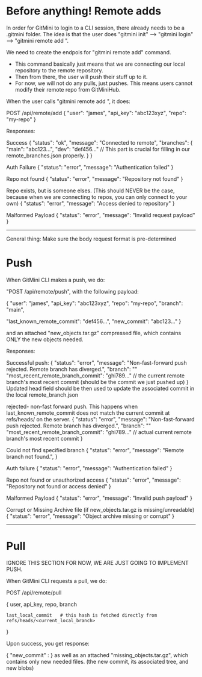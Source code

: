 # Before anything! Remote adds

In order for GitMini to login to a CLI session, there already needs to be a .gitmini folder.
The idea is that the user does "gitmini init" --> "gitmini login" --> "gitmini remote add <repo-name>".

We need to create the endpois for "gitmini remote add" command.
* This command basically just means that we are connecting our local repository to the remote repository.
* Then from there, the user will push their stuff up to it.
* For now, we will not do any pulls, just pushes. This means users cannot modify their remote repo from GitMiniHub.

When the user calls "gitmini remote add <repo-name>", it does:

POST /api/remote/add
{
  "user": "james",
  "api_key": "abc123xyz",
  "repo": "my-repo"
}

Responses:

Success
{
  "status": "ok",
  "message": "Connected to remote",
  "branches": {
    "main": "abc123...",
    "dev": "def456..."      // This part is crucial for filling in our remote_branches.json properly.
  }
}

Auth Failure
{
  "status": "error",
  "message": "Authentication failed"
}

Repo not found
{
  "status": "error",
  "message": "Repository not found"
}

Repo exists, but is someone elses. (This should NEVER be the case, 
because when we are connecting to repos, you can only connect to your own)
{
  "status": "error",
  "message": "Access denied to repository"
}

Malformed Payload
{
  "status": "error",
  "message": "Invalid request payload"
}



---

General thing: Make sure the body request format is pre-determined

# Push

When GitMini CLI makes a push, we do:

"POST /api/remote/push", with the following payload:

{
  "user": "james",
  "api_key": "abc123xyz",
  "repo": "my-repo",
  "branch": "main",

  "last_known_remote_commit": "def456...",
  "new_commit": "abc123..."
}


and an attached "new_objects.tar.gz" compressed file, which contains
ONLY the new objects needed.

Responses:

Successful push:
{
  "status": "error",
  "message": "Non-fast-forward push rejected. Remote branch has diverged.",
  "branch": "<current-remote-branch>"
  "most_recent_remote_branch_commit": "ghi789..."  // the current remote branch's most recent commit (should be the commit we just pushed up)
}
Updated head field should be then used to update the associated commit in the local remote_branch.json


rejected- non-fast forward push.
This happens when last_known_remote_commit does not match the current commit at refs/heads/<branch>
on the server.
{
  "status": "error",
  "message": "Non-fast-forward push rejected. Remote branch has diverged.",
  "branch": "<current-remote-branch>"
  "most_recent_remote_branch_commit": "ghi789..."  // actual current remote branch's most recent commit
}

Could not find specified branch
{
  "status": "error",
  "message": "Remote branch not found.",
}

Auth failure
{
  "status": "error",
  "message": "Authentication failed"
}

Repo not found or unauthorized access
{
  "status": "error",
  "message": "Repository not found or access denied"
}

Malformed Payload
{
  "status": "error",
  "message": "Invalid push payload"
}

Corrupt or Missing Archive file (if new_objects.tar.gz is missing/unreadable)
{
  "status": "error",
  "message": "Object archive missing or corrupt"
}


---

# Pull

IGNORE THIS SECTION FOR NOW, WE ARE JUST GOING TO IMPLEMENT PUSH.

When GitMini CLI requests a pull, we do:

POST /api/remote/pull

{
    user,
    api_key,
    repo,
    branch
    
    last_local_commit   # this hash is fetched directly from refs/heads/<current_local_branch>
}

Upon success, you get response:

{
    "new_commit" : <hash>
}
as well as an attached "missing_objects.tar.gz", which contains only new needed files. 
(the new commit, its associated tree, and new blobs)